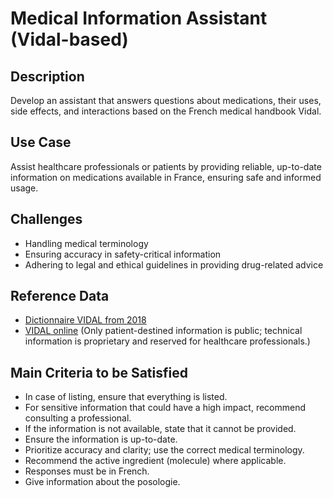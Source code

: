 # Medical Information Assistant (Vidal-based)

## Description
Develop an assistant that answers questions about medications, their uses, side effects, and interactions based on the French medical handbook Vidal.

## Use Case
Assist healthcare professionals or patients by providing reliable, up-to-date information on medications available in France, ensuring safe and informed usage.

## Challenges
- Handling medical terminology
- Ensuring accuracy in safety-critical information
- Adhering to legal and ethical guidelines in providing drug-related advice

## Reference Data

- [Dictionnaire VIDAL from 2018](https://epfedu-my.sharepoint.com/personal/antoine_gademer_epf_fr/_layouts/15/onedrive.aspx?id=%2Fpersonal%2Fantoine%5Fgademer%5Fepf%5Ffr%2FDocuments%2FEPF%2FMDE%5FLLM%2FUsesCases%2FHealth%2DVidal%2FVidal%202018%2Epdf&parent=%2Fpersonal%2Fantoine%5Fgademer%5Fepf%5Ffr%2FDocuments%2FEPF%2FMDE%5FLLM%2FUsesCases%2FHealth%2DVidal&ga=1)
- [VIDAL online](https://www.vidal.fr/) (Only patient-destined information is public; technical information is proprietary and reserved for healthcare professionals.)

## Main Criteria to be Satisfied
- In case of listing, ensure that everything is listed.
- For sensitive information that could have a high impact, recommend consulting a professional.
- If the information is not available, state that it cannot be provided.
- Ensure the information is up-to-date.
- Prioritize accuracy and clarity; use the correct medical terminology.
- Recommend the active ingredient (molecule) where applicable.
- Responses must be in French.
- Give information about the posologie.